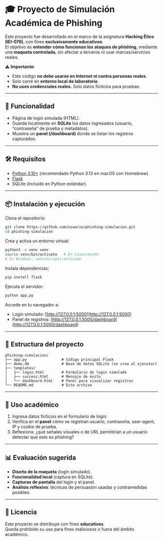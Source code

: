 # 🎓 Proyecto de Simulación Académica de Phishing

Este proyecto fue desarrollado en el marco de la asignatura **Hacking Ético (IEI-076)**, con fines **exclusivamente educativos**.  
El objetivo es **entender cómo funcionan los ataques de phishing**, mediante una **maqueta controlada**, sin afectar a terceros ni usar marcas/servicios reales.

⚠️ **Importante:**  
- Este código **no debe usarse en Internet ni contra personas reales**.  
- Solo corre en **entorno local de laboratorio**.  
- **No uses credenciales reales.** Solo datos ficticios para pruebas.  

---

## 🚀 Funcionalidad
- Página de login simulada (HTML).  
- Guarda localmente en **SQLite** los datos ingresados (usuario, “contraseña” de prueba y metadatos).  
- Muestra un **panel (/dashboard)** donde se listan los registros capturados.  

---

## 🛠️ Requisitos
- [Python 3.10+](https://www.python.org/) (recomendado Python 3.13 en macOS con Homebrew).  
- [Flask](https://flask.palletsprojects.com/)  
- SQLite (incluido en Python estándar).  

---

## 📦 Instalación y ejecución

Clona el repositorio:
```bash
git clone https://github.com/usuario/phishing-simulacion.git
cd phishing-simulacion
```

Crea y activa un entorno virtual:
```bash
python3 -m venv venv
source venv/bin/activate   # En Linux/macOS
# En Windows: venv\Scripts\activate
```

Instala dependencias:
```bash
pip install flask
```

Ejecuta el servidor:
```bash
python app.py
```

Accede en tu navegador a:
- Login simulado: [http://127.0.0.1:5000](http://127.0.0.1:5000)  
- Panel de registros: [http://127.0.0.1:5000/dashboard](http://127.0.0.1:5000/dashboard)  

---

## 📂 Estructura del proyecto
```
phishing-simulacion/
├── app.py                # Código principal Flask
├── demo.db               # Base de datos SQLite (se crea al ejecutar)
├── templates/
│   ├── login.html        # Formulario de login simulado
│   ├── success.html      # Mensaje de éxito
│   └── dashboard.html    # Panel para visualizar registros
└── README.md             # Este archivo
```

---

## 🧭 Uso académico
1. Ingresa datos ficticios en el formulario de login.  
2. Verifica en el **panel** cómo se registran usuario, contraseña, user-agent, IP y cookie de prueba.  
3. Reflexiona: ¿qué señales visuales o de URL permitirían a un usuario detectar que esto es phishing?  

---

## 📊 Evaluación sugerida
- **Diseño de la maqueta** (login simulado).  
- **Funcionalidad local** (captura en SQLite).  
- **Capturas de pantalla** del login y el panel.  
- **Análisis reflexivo**: técnicas de persuasión usadas y contramedidas posibles.  

---

## 📜 Licencia
Este proyecto se distribuye con fines **educativos**.  
Queda prohibido su uso para fines maliciosos o fuera del ámbito académico.
